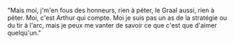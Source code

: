 "Mais moi, j'm'en fous des honneurs, rien à péter, le Graal aussi, rien à péter. Moi, c'est Arthur qui compte. Moi je suis pas un as de la stratégie ou du tir à l'arc, mais je peux me vanter de savoir ce que c'est que d'aimer quelqu'un." 
